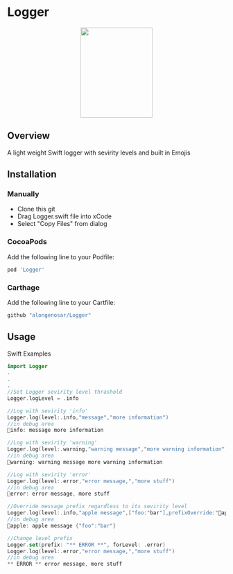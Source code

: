 # Logger
<p align="center">
  <img width="166" height="208" src="https://github.com/alongenosar/Logger/blob/master/light.png">
</p>


## Overview
A light weight Swift logger with sevirity levels and built in Emojis

## Installation

### Manually
- Clone this git
- Drag Logger.swift file into xCode
- Select "Copy Files" from dialog

### CocoaPods
Add the following line to your Podfile:

```bash
pod 'Logger'
```

### Carthage
Add the following line to your Cartfile:

```bash
github "alongenosar/Logger"
```

## Usage
Swift Examples
```swift
import Logger
.
.
.
//Set Logger sevirity level thrashold 
Logger.logLevel = .info

//Log with sevirity 'info'
Logger.log(level:.info,"message","more information")
//in debug area 
🔵info: message more information

//Log with sevirity 'warning'
Logger.log(level:.warning,"warning message","more warning information")
//in debug area 
🔶warning: warning message more warning information

//Log with sevirity 'error'
Logger.log(level:.error,"error message,","more stuff")
//in debug area 
🔴error: error message, more stuff

//Override message prefix regardless to its sevirity level
Logger.log(level:.info,"apple message",["foo:"bar"],prefixOverride:"🍏apple:")
//in debug area
🍏apple: apple message {"foo":"bar"}

//Change level prefix
Logger.set(prefix: "** ERROR **", forLevel: .error)
Logger.log(level:.error,"error message,","more stuff")
//in debug area
** ERROR ** error message, more stuff

```







